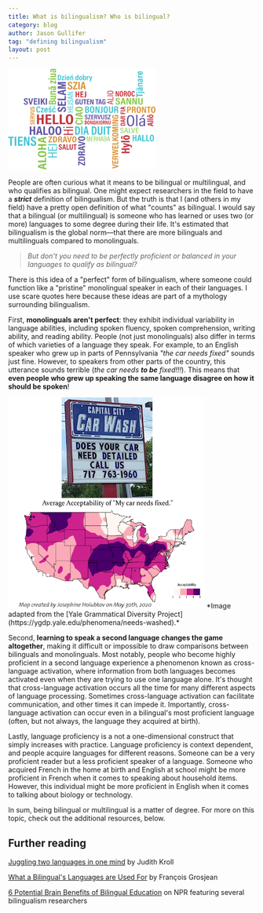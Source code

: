 ```yaml
---
title: What is bilingualism? Who is bilingual?
category: blog
author: Jason Gullifer
tag: "defining bilingualism"
layout: post
---
```


<img src="/images/blog/multilingual.png" alt="image of 'hello' in many different languages" width="300">

People are often curious what it means to be bilingual or multilingual, and who qualifies as bilingual. One might expect researchers in the field to have a ***strict*** definition of bilingualism. But the truth is that I (and others in my field) have a pretty open definition of what "counts" as bilingual. I would say that a bilingual (or multilingual) is someone who has learned or uses two (or more) languages to some degree during their life. It's estimated that bilingualism is the global norm&mdash;that there are more bilinguals and multilinguals compared to monolinguals. 

>*But don't you need to be perfectly proficient or balanced in your languages to qualify as bilingual?*

There is this idea of a "perfect" form of bilingualism, where someone could function like a "pristine" monolingual speaker in each of their languages. I use scare quotes here because these ideas are part of a mythology surrounding bilingualism.

First, **monolinguals aren't perfect**: they exhibit individual variability in language abilities, including spoken fluency, spoken comprehension, writing ability, and reading ability. People (not just monolinguals) also differ in terms of which varieties of a language they speak. For example, to an English speaker who grew up in parts of Pennsylvania *"the car needs fixed"* sounds just fine. However, to speakers from other parts of the country, this utterance sounds terrible (*the car needs **to be** fixed!!!*). This means that **even people who grew up speaking the same language disagree on how it should be spoken**!


<a href="https://ygdp.yale.edu/phenomena/needs-washed">
<img src="/images/blog/needs_fixed.png" alt="image of an advertisement stating 'does your car need fixed?' and a language map showing acceptability of this construction throughout the USA" width="400"></a>
*Image adapted from the [Yale Grammatical Diversity Project](https://ygdp.yale.edu/phenomena/needs-washed).*

Second, **learning to speak a second language changes the game altogether**, making it difficult or impossible to draw comparisons between bilinguals and monolinguals. Most notably, people who become highly proficient in a second language experience a phenomenon known as cross-language activation, where information from both languages becomes activated even when they are trying to use one language alone. It's thought that cross-language activation occurs all the time for many different aspects of language processing. Sometimes cross-language activation can facilitate communication, and other times it can impede it. Importantly, cross-language activation can occur even in a bilingual's most proficient language (often, but not always, the language they acquired at birth).

Lastly, language proficiency is a not a one-dimensional construct that simply increases with practice. Language proficiency is context dependent, and people acquire languages for different reasons. Someone can be a very proficient reader but a less proficient speaker of a language. Someone who acquired French in the home at birth and English at school might be more proficient in French when it comes to speaking about household items. However, this individual might be more proficient in English when it comes to talking about biology or technology. 

In sum, being bilingual or multilingual is a matter of degree. For more on this topic, check out the additional resources, below. 

## Further reading
[Juggling two languages in one mind](https://www.apa.org/science/about/psa/2008/01/kroll) by Judith Kroll

[What a Bilingual's Languages are Used For](https://www.psychologytoday.com/us/blog/life-bilingual/201012/what-bilinguals-languages-are-used) by Fran&ccedil;ois Grosjean

[6 Potential Brain Benefits of Bilingual Education](https://www.npr.org/sections/ed/2016/11/29/497943749/6-potential-brain-benefits-of-bilingual-education) on NPR featuring several bilingualism researchers
